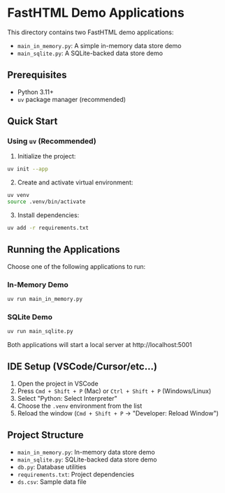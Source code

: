 # FastHTML Demo Applications

This directory contains two FastHTML demo applications:

- `main_in_memory.py`: A simple in-memory data store demo
- `main_sqlite.py`: A SQLite-backed data store demo

## Prerequisites

- Python 3.11+
- `uv` package manager (recommended)

## Quick Start

### Using `uv` (Recommended)

1. Initialize the project:

```bash
uv init --app
```

2. Create and activate virtual environment:

```bash
uv venv
source .venv/bin/activate
```

3. Install dependencies:

```bash
uv add -r requirements.txt
```

## Running the Applications

Choose one of the following applications to run:

### In-Memory Demo

```bash
uv run main_in_memory.py
```

### SQLite Demo

```bash
uv run main_sqlite.py
```

Both applications will start a local server at http://localhost:5001

## IDE Setup (VSCode/Cursor/etc...)

1. Open the project in VSCode
2. Press `Cmd + Shift + P` (Mac) or `Ctrl + Shift + P` (Windows/Linux)
3. Select "Python: Select Interpreter"
4. Choose the `.venv` environment from the list
5. Reload the window (`Cmd + Shift + P` → "Developer: Reload Window")

## Project Structure

- `main_in_memory.py`: In-memory data store demo
- `main_sqlite.py`: SQLite-backed data store demo
- `db.py`: Database utilities
- `requirements.txt`: Project dependencies
- `ds.csv`: Sample data file
